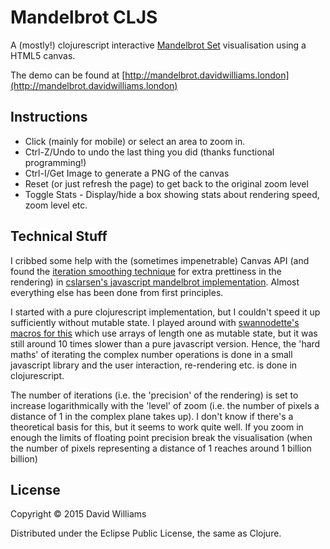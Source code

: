 # Mandelbrot CLJS

A (mostly!) clojurescript interactive [Mandelbrot Set](http://en.wikipedia.org/wiki/Mandelbrot_set) visualisation using a HTML5 canvas.

The demo can be found at [http://mandelbrot.davidwilliams.london](http://mandelbrot.davidwilliams.london)

## Instructions

* Click (mainly for mobile) or select an area to zoom in.
* Ctrl-Z/Undo to undo the last thing you did (thanks functional programming!)
* Ctrl-I/Get Image to generate a PNG of the canvas
* Reset (or just refresh the page) to get back to the original zoom level 
* Toggle Stats - Display/hide a box showing stats about rendering speed, zoom level etc.

## Technical Stuff

I cribbed some help with the (sometimes impenetrable) Canvas API (and found the [iteration smoothing technique](http://linas.org/art-gallery/escape/escape.html) for extra prettiness in the rendering) in [cslarsen's javascript mandelbrot implementation](https://github.com/cslarsen/mandelbrot-js). Almost everything else has been done from first principles.

I started with a pure clojurescript implementation, but I couldn't speed it up sufficiently without mutable state. I played around with [swannodette's macros for this](https://github.com/swannodette/chambered/blob/master/src/chambered/macros.clj) which use arrays of length one as mutable state, but it was still around 10 times slower than a pure javascript version. Hence, the 'hard maths' of iterating the complex number operations is done in a small javascript library and the user interaction, re-rendering etc. is done in clojurescript.

The number of iterations (i.e. the 'precision' of the rendering) is set to increase logarithmically with the 'level' of zoom (i.e. the number of pixels a distance of 1 in the complex plane takes up). I don't know if there's a theoretical basis for this, but it seems to work quite well. If you zoom in enough the limits of floating point precision break the visualisation (when the number of pixels representing a distance of 1 reaches around 1 billion billion)

## License

Copyright © 2015 David Williams

Distributed under the Eclipse Public License, the same as Clojure.
